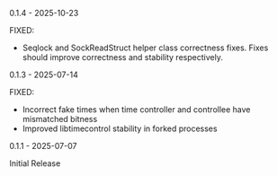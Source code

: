 0.1.4 - 2025-10-23

FIXED:
- Seqlock and SockReadStruct helper class correctness fixes. Fixes should
  improve correctness and stability respectively.

0.1.3 - 2025-07-14

FIXED:
- Incorrect fake times when time controller and controllee have mismatched bitness
- Improved libtimecontrol stability in forked processes

0.1.1 - 2025-07-07

Initial Release
